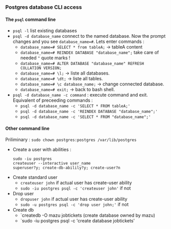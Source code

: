 ### Postgres database CLI access

#### The `psql` command line
+ `psql -l` list existing databases
+ `psql -d database_name` connect to the named database. Now the prompt changes 
  and you see `database_name=#`. Lets enter commands :
  + `database_name=# SELECT * from tableA;` -> tableA content
  + `database_name=# REINDEX DATABASE "database_name";` take care of needed `"` quote marks !
  + `database_name=# ALTER DATABASE "database_name" REFRESH COLLATION VERSION;`
  + `database_name=# \l;` -> liste all databases.
  + `database_name=# \dt;` -> liste all tables.
  + `database_name=# \c database_name;` -> change connected database.
  + `database_name=# exit;` -> back to bash shell.
+ `psql -d database_name -c command` : execute command and exit. Equivalent of 
  preceeding commands :
  + `psql -d database_name -c 'SELECT * FROM tableA;'`
  + `psql -d database_name -c 'REINDEX DATABASE "database_name";'`
  + `psql -d database_name -c 'SELECT * FROM "database_name";'`

#### Other command line
Priliminary : `sudo chown postgres:postgres /var/lib/postgres`

+ Create a user with abilities :
  ```
  sudo -iu postgres
  createuser --interactive user_name
  superuser?y; create-db-abilily?y; create-user?n
  ```
+ Create standard user
  + `createuser john` if actual user has create-user ability
  + `sudo -iu postgres psql -c 'createuser john'` if not
+ Drop user
  + `dropuser john` if actual user has create-user ability
  + `sudo -u postgres psql -c 'drop user john;'` if not
+ Create db
  + `createdb -O mazu jobtickets (create database owned by mazu)
  + `sudo -iu postgres psql -c 'create database jobtickets'
